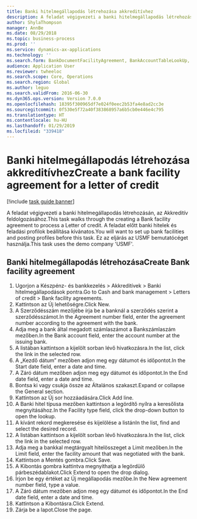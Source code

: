 ```yaml
---
title: Banki hitelmegállapodás létrehozása akkreditívhez
description: A feladat végigvezeti a banki hitelmegállapodás létrehozásán, az Akkreditív feldolgozásához.
author: ShylaThompson
manager: AnnBe
ms.date: 08/29/2018
ms.topic: business-process
ms.prod: ''
ms.service: dynamics-ax-applications
ms.technology: ''
ms.search.form: BankDocumentFacilityAgreement, BankAccountTableLookUp, BankDocumentFacilityAgreementExtension, DefaultDashboard
audience: Application User
ms.reviewer: twheeloc
ms.search.scope: Core, Operations
ms.search.region: Global
ms.author: leguo
ms.search.validFrom: 2016-06-30
ms.dyn365.ops.version: Version 7.0.0
ms.openlocfilehash: 18395f300965df7e024f0eec2b53fa4e8ad2cc3e
ms.sourcegitcommit: 0f530e5f72a40f383868957a6b5cb0e446e4c795
ms.translationtype: HT
ms.contentlocale: hu-HU
ms.lasthandoff: 01/29/2019
ms.locfileid: "339418"
---
```

# <a name="create-a-bank-facility-agreement-for-a-letter-of-credit"></a><span data-ttu-id="c3048-103">Banki hitelmegállapodás létrehozása akkreditívhez</span><span class="sxs-lookup"><span data-stu-id="c3048-103">Create a bank facility agreement for a letter of credit</span></span>

[!include [task guide banner](../../includes/task-guide-banner.md)]

<span data-ttu-id="c3048-104">A feladat végigvezeti a banki hitelmegállapodás létrehozásán, az Akkreditív feldolgozásához.</span><span class="sxs-lookup"><span data-stu-id="c3048-104">This task walks through the creating a Bank facility agreement to process a Letter of credit.</span></span> <span data-ttu-id="c3048-105">A feladat előtt banki hitelek és feladási profilok beállítása kívánatos.</span><span class="sxs-lookup"><span data-stu-id="c3048-105">You will want to set up bank facilities and posting profiles before this task.</span></span>  <span data-ttu-id="c3048-106">Ez az eljárás az USMF bemutatócéget használja.</span><span class="sxs-lookup"><span data-stu-id="c3048-106">This task uses the demo company 'USMF'.</span></span>  


## <a name="create-bank-facility-agreement"></a><span data-ttu-id="c3048-107">Banki hitelmegállapodás létrehozása</span><span class="sxs-lookup"><span data-stu-id="c3048-107">Create Bank facility agreement</span></span>
1. <span data-ttu-id="c3048-108">Ugorjon a Készpénz- és bankkezelés > Akkreditívek > Banki hitelmegállapodások pontra.</span><span class="sxs-lookup"><span data-stu-id="c3048-108">Go to Cash and bank management > Letters of credit > Bank facility agreements.</span></span>
2. <span data-ttu-id="c3048-109">Kattintson az Új lehetőségre.</span><span class="sxs-lookup"><span data-stu-id="c3048-109">Click New.</span></span>
3. <span data-ttu-id="c3048-110">A Szerződésszám mezőjébe írja be a banknál a szerződés szerint a szerződésszámot.</span><span class="sxs-lookup"><span data-stu-id="c3048-110">In the Agreement number field, enter the agreement number according to the agreement with the bank.</span></span>
4. <span data-ttu-id="c3048-111">Adja meg a bank által megadott számlaszámot a Bankszámlaszám mezőben.</span><span class="sxs-lookup"><span data-stu-id="c3048-111">In the Bank account field, enter the account number at the issuing bank.</span></span>
5. <span data-ttu-id="c3048-112">A listában kattintson a kijelölt sorban lévő hivatkozásra.</span><span class="sxs-lookup"><span data-stu-id="c3048-112">In the list, click the link in the selected row.</span></span>
6. <span data-ttu-id="c3048-113">A „Kezdő dátum” mezőben adjon meg egy dátumot és időpontot.</span><span class="sxs-lookup"><span data-stu-id="c3048-113">In the Start date field, enter a date and time.</span></span>
7. <span data-ttu-id="c3048-114">A Záró dátum mezőben adjon meg egy dátumot és időpontot.</span><span class="sxs-lookup"><span data-stu-id="c3048-114">In the End date field, enter a date and time.</span></span>
8. <span data-ttu-id="c3048-115">Bontsa ki vagy csukja össze az Általános szakaszt.</span><span class="sxs-lookup"><span data-stu-id="c3048-115">Expand or collapse the General section.</span></span>
9. <span data-ttu-id="c3048-116">Kattintson az Új sor hozzáadására.</span><span class="sxs-lookup"><span data-stu-id="c3048-116">Click Add line.</span></span>
10. <span data-ttu-id="c3048-117">A Banki hitel típusa mezőben kattintson a legördítő nyílra a keresőlista megnyitásához.</span><span class="sxs-lookup"><span data-stu-id="c3048-117">In the Facility type field, click the drop-down button to open the lookup.</span></span>
11. <span data-ttu-id="c3048-118">A kívánt rekord megkeresése és kijelölése a listán</span><span class="sxs-lookup"><span data-stu-id="c3048-118">In the list, find and select the desired record.</span></span>
12. <span data-ttu-id="c3048-119">A listában kattintson a kijelölt sorban lévő hivatkozásra.</span><span class="sxs-lookup"><span data-stu-id="c3048-119">In the list, click the link in the selected row.</span></span>
13. <span data-ttu-id="c3048-120">Adja meg a bankkal megtárgyalt hitelösszeget a Limit mezőben.</span><span class="sxs-lookup"><span data-stu-id="c3048-120">In the Limit field, enter the facility amount that was negotiated with the bank.</span></span>
14. <span data-ttu-id="c3048-121">Kattintson a Mentés gombra.</span><span class="sxs-lookup"><span data-stu-id="c3048-121">Click Save.</span></span>
15. <span data-ttu-id="c3048-122">A Kibontás gombra kattintva megnyithatja a legördülő párbeszédablakot.</span><span class="sxs-lookup"><span data-stu-id="c3048-122">Click Extend to open the drop dialog.</span></span>
16. <span data-ttu-id="c3048-123">Írjon be egy értéket az Új megállapodás mezőbe.</span><span class="sxs-lookup"><span data-stu-id="c3048-123">In the New agreement number field, type a value.</span></span>
17. <span data-ttu-id="c3048-124">A Záró dátum mezőben adjon meg egy dátumot és időpontot.</span><span class="sxs-lookup"><span data-stu-id="c3048-124">In the End date field, enter a date and time.</span></span>
18. <span data-ttu-id="c3048-125">Kattintson a Kibontásra.</span><span class="sxs-lookup"><span data-stu-id="c3048-125">Click Extend.</span></span>
19. <span data-ttu-id="c3048-126">Zárja be a lapot.</span><span class="sxs-lookup"><span data-stu-id="c3048-126">Close the page.</span></span>

